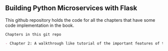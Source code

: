 ## Building Python Microservices with Flask

This github repository holds the code for all the chapters that have some code implementation in the book.

```markdown
Chapters in this git repo

- Chapter 2: A walkthrough like tutorial of the important features of the Flask framework
```
